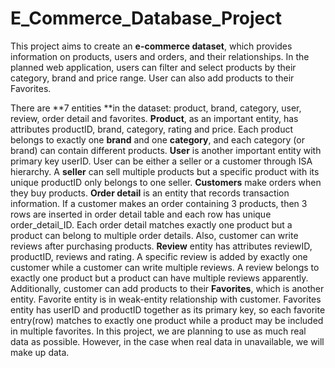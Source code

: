 # E_Commerce_Database_Project

This project aims to create an **e-commerce dataset**, which provides information on products, users and orders, and their relationships. In the planned web application, users can filter and select products by their category, brand and price range. User can also add products to their Favorites. 

There are **7 entities **in the dataset: product, brand, category, user, review, order detail and favorites. **Product**, as an important entity, has attributes productID, brand, category, rating and price. Each product belongs to exactly one **brand** and one **category**, and each category (or brand) can contain different products. **User** is another important entity with primary key userID. User can be either a seller or a customer through ISA hierarchy. A **seller** can sell multiple products but a specific product with its unique productID only belongs to one seller. **Customers** make orders when they buy products. **Order detail** is an entity that records transaction information. If a customer makes an order containing 3 products, then 3 rows are inserted in order detail table and each row has unique order_detail_ID.  Each order detail matches exactly one product but a product can belong to multiple order details. Also, customer can write reviews after purchasing products. **Review** entity has attributes reviewID, productID, reviews and rating. A specific review is added by exactly one customer while a customer can write multiple reviews. A review belongs to exactly one product but a product can have multiple reviews apparently. Additionally, customer can add products to their **Favorites**, which is another entity. Favorite entity is in weak-entity relationship with customer. Favorites entity has userID and productID together as its primary key, so each favorite entry(row) matches to exactly one product while a product may be included in multiple favorites.  In this project, we are planning to use as much real data as possible. However, in the case when real data in unavailable, we will make up data.


